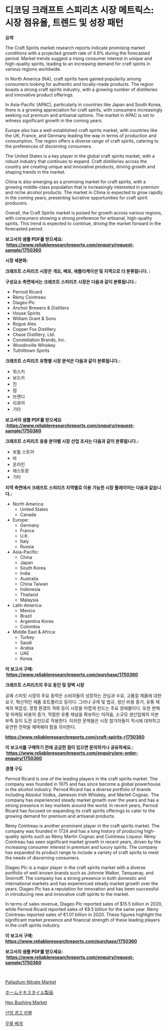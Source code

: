 <p><h1>디코딩 크래프트 스피리츠 시장 메트릭스: 시장 점유율, 트렌드 및 성장 패턴</h1></p><p><strong>요약</strong></p>
<p><p>The Craft Spirits market research reports indicate promising market conditions with a projected growth rate of 4.9% during the forecasted period. Market trends suggest a rising consumer interest in unique and high-quality spirits, leading to an increasing demand for craft spirits in various regions worldwide.</p><p>In North America (NA), craft spirits have gained popularity among consumers looking for authentic and locally-made products. The region boasts a strong craft spirits industry, with a growing number of distilleries and innovative product offerings.</p><p>In Asia-Pacific (APAC), particularly in countries like Japan and South Korea, there is a growing appreciation for craft spirits, with consumers increasingly seeking out premium and artisanal options. The market in APAC is set to witness significant growth in the coming years.</p><p>Europe also has a well-established craft spirits market, with countries like the UK, France, and Germany leading the way in terms of production and consumption. The region offers a diverse range of craft spirits, catering to the preferences of discerning consumers.</p><p>The United States is a key player in the global craft spirits market, with a robust industry that continues to expand. Craft distilleries across the country are creating unique and innovative products, driving growth and shaping trends in the market.</p><p>China is also emerging as a promising market for craft spirits, with a growing middle-class population that is increasingly interested in premium and niche alcohol products. The market in China is expected to grow rapidly in the coming years, presenting lucrative opportunities for craft spirit producers.</p><p>Overall, the Craft Spirits market is poised for growth across various regions, with consumers showing a strong preference for artisanal, high-quality spirits. This trend is expected to continue, driving the market forward in the forecasted period.</p></p>
<p><strong>보고서의 샘플 PDF를 받으세요: &nbsp;<a href="https://www.reliableresearchreports.com/enquiry/request-sample/1750360">https://www.reliableresearchreports.com/enquiry/request-sample/1750360</a></strong></p>
<p><strong>시장 세분화:</strong></p>
<p><strong> 크래프트 스피리츠 시장은 개요, 배포, 애플리케이션 및 지역으로 더 분류됩니다. :</strong></p>
<p><strong>구성요소 측면에서는 크래프트 스피리츠 시장은 다음과 같이 분류됩니다.:</strong></p>
<p><ul><li>Pernod Ricard</li><li>Rémy Cointreau</li><li>Diageo Plc</li><li>Anchor Brewers & Distillers</li><li>House Spirits</li><li>William Grant & Sons</li><li>Rogue Ales</li><li>Copper Fox Distillery</li><li>Chase Distillery, Ltd.</li><li>Constellation Brands, Inc.</li><li>Woodinville Whiskey</li><li>Tuthilltown Spirits</li></ul></p>
<p><strong> 크래프트 스피리츠 유형별 시장 분석은 다음과 같이 분류됩니다.:</strong></p>
<p><ul><li>위스키</li><li>보드카</li><li>진</li><li>럼</li><li>브랜디</li><li>리큐어</li><li>기타</li></ul></p>
<p><strong>보고서의 샘플 PDF를 받으세요 :<a href="https://www.reliableresearchreports.com/enquiry/request-sample/1750360">https://www.reliableresearchreports.com/enquiry/request-sample/1750360</a></strong></p>
<p><strong> 크래프트 스피리츠 응용 분야별 시장 산업 조사는 다음과 같이 분류됩니다.:</strong></p>
<p><ul><li>보틀 스토어</li><li>바</li><li>온라인</li><li>레스토랑</li><li>기타</li></ul></p>
<p><strong>지역 측면에서 크래프트 스피리츠 지역별로 이용 가능한 시장 플레이어는 다음과 같습니다.:</strong></p>
<p><ul>
    <li>
        North America:
        <ul>
            <li>United States</li>
            <li>Canada</li>
        </ul>
    </li>
    <li>
        Europe:
        <ul>
            <li>Germany</li>
            <li>France</li>
            <li>U.K.</li>
            <li>Italy</li>
            <li>Russia</li>
        </ul>
    </li>
    <li>
        Asia-Pacific:
        <ul>
            <li>China</li>
            <li>Japan</li>
            <li>South Korea</li>
            <li>India</li>
            <li>Australia</li>
            <li>China Taiwan</li>
            <li>Indonesia</li>
            <li>Thailand</li>
            <li>Malaysia</li>
        </ul>
    </li>
    <li>
        Latin America:
        <ul>
            <li>Mexico</li>
            <li>Brazil</li>
            <li>Argentina Korea</li>
            <li>Colombia</li>
        </ul>
    </li>
    <li>
        Middle East & Africa:
        <ul>
            <li>Turkey</li>
            <li>Saudi</li>
            <li>Arabia</li>
            <li>UAE</li>
            <li>Korea</li>
        </ul>
    </li>
    </ul></p>
<p><strong>이 보고서 구매: &nbsp;<a href="https://www.reliableresearchreports.com/purchase/1750360">https://www.reliableresearchreports.com/purchase/1750360</a></strong></p>
<p><strong>크래프트 스피리츠의 주요 동인 및 장벽 시장</strong></p>
<p><p>공예 스피릿 시장의 주요 동력은 소비자들의 성장하는 관심과 수요, 고품질 제품에 대한 요구, 혁신적인 제품 포트폴리오 등이다. 그러나 규제 및 법규, 생산 비용 증가, 유통 체계의 복잡성, 경쟁 환경의 격화 등이 시장을 어렵게 만드는 주요 장애물이다. 또한 판매 및 마케팅 비용의 증가, 적절한 유통 채널을 확보하는 어려움, 소규모 생산업체의 자본 부족 등이 도전 요인으로 작용한다. 이러한 문제들은 시장 참가자들이 적시에 대처하고 유연한 전략을 채택해야 함을 의미한다.</p></p>
<p><strong><a href="https://www.reliableresearchreports.com/craft-spirits-r1750360">https://www.reliableresearchreports.com/craft-spirits-r1750360</a></strong></p>
<p><strong>이 보고서를 구매하기 전에 궁금한 점이 있으면 문의하거나 공유하세요.: &nbsp;<a href="https://www.reliableresearchreports.com/enquiry/pre-order-enquiry/1750360">https://www.reliableresearchreports.com/enquiry/pre-order-enquiry/1750360</a></strong></p>
<p><strong>경쟁 구도</strong></p>
<p><p>Pernod Ricard is one of the leading players in the craft spirits market. The company was founded in 1975 and has since become a global powerhouse in the alcohol industry. Pernod Ricard has a diverse portfolio of brands including Absolut Vodka, Jameson Irish Whiskey, and Martell Cognac. The company has experienced steady market growth over the years and has a strong presence in key markets around the world. In recent years, Pernod Ricard has focused on expanding its craft spirits offerings to cater to the growing demand for premium and artisanal products.</p><p>Rémy Cointreau is another prominent player in the craft spirits market. The company was founded in 1724 and has a long history of producing high-quality spirits such as Rémy Martin Cognac and Cointreau Liqueur. Rémy Cointreau has seen significant market growth in recent years, driven by the increasing consumer interest in premium and luxury spirits. The company has expanded its product range to include a variety of craft spirits to meet the needs of discerning consumers.</p><p>Diageo Plc is a major player in the craft spirits market with a diverse portfolio of well-known brands such as Johnnie Walker, Tanqueray, and Smirnoff. The company has a strong presence in both domestic and international markets and has experienced steady market growth over the years. Diageo Plc has a reputation for innovation and has been successful in introducing new and innovative craft spirits to the market.</p><p>In terms of sales revenue, Diageo Plc reported sales of $15.5 billion in 2020, while Pernod Ricard reported sales of €8.5 billion for the same year. Rémy Cointreau reported sales of €1.01 billion in 2020. These figures highlight the significant market presence and financial strength of these leading players in the craft spirits industry.</p></p>
<p><strong>이 보고서 구매: &nbsp; <a href="https://www.reliableresearchreports.com/purchase/1750360">https://www.reliableresearchreports.com/purchase/1750360</a></strong></p>
<p><strong>보고서의 샘플 PDF를 받으세요: &nbsp;<a href="https://www.reliableresearchreports.com/enquiry/request-sample/1750360">https://www.reliableresearchreports.com/enquiry/request-sample/1750360</a></strong><strong></strong></p>
<p>&nbsp;</p>
<p><p><a href="https://issuu.com/reportprime-2/docs/palladium-nitrate-market-size-2030.pptx">Palladium Nitrate Market</a></p><p><a href="https://medium.com/@dylanwright66/%E3%83%9B%E3%83%BC%E3%83%A0%E3%83%86%E3%82%AD%E3%82%B9%E3%82%BF%E3%82%A4%E3%83%AB%E8%A3%BD%E5%93%81%E5%B8%82%E5%A0%B4%E8%A6%8F%E6%A8%A1%E3%81%A8%E5%B8%82%E5%A0%B4%E5%8B%95%E5%90%91-%E5%AE%8C%E5%85%A8%E3%81%AA%E6%A5%AD%E7%95%8C%E6%A6%82%E8%A6%81-2024%E5%B9%B4%E3%81%8B%E3%82%892031%E5%B9%B4-ef8ac35b7dec">ホームテキスタイル製品</a></p><p><a href="https://view.publitas.com/reportprime-1/hex-bushing-market-analysis-and-sze-forecasted-for-period-from-2024-to-2031/">Hex Bushing Market</a></p><p><a href="https://github.com/lkwggful07722/Market-Research-Report-List-1/blob/main/852447721125.md">산업 경고 라벨</a></p><p><a href="https://github.com/ZacharyScthmitt4465/Market-Research-Report-List-1/blob/main/656630421126.md">무릎 베개</a></p></p>